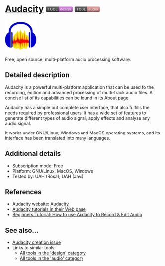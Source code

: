 # [Audacity](https://www.audacityteam.org/)  [<img src="images/design.png" align="bottom">](https://github.com/e-CLOSE/Toolbox/issues?q=label%3A01_TOOL+label%3Adesign) [<img src="images/audio.png" align="bottom">](https://github.com/e-CLOSE/Toolbox/issues?q=label%3A01_TOOL+label%3Aaudio)

[<img src="images/audacity.png" align="bottom" height="100" alt="audacity Logo">](https://www.audacityteam.org/)

Free, open source, multi-platform audio processing software.


## Detailed description 

Audacity is a powerful multi-platform application that can be used fo
the recording, edition and advanced processing of multi-track audio
files. A concise list of its capabilities can be found in its [About
page](https://www.audacityteam.org/about/)

Audacity has a simple but complete user interface, that also fulfills
the needs required by professional users. It has a wide set of
features to generate different types of audio signal, apply effects
and analyse any audio signal.

It works under GNU/Linux, Windows and MacOS operating
systems, and its interface has been translated into many languages. 


## Additional details

- Subscription mode: Free
- Platform: GNU/Linux, MacOS, Windows
- Tested by: UAH (Rosa); UAH (Javi)


## References

- Audacity website: [Audacity](https://www.audacityteam.org/)
- [Audacity tutorials in their Web page](https://manual.audacityteam.org/man/tutorials.html)
- [Beginners Tutorial: How to use Audacity to Record & Edit Audio](https://www.youtube.com/watch?v=yzJ2VyYkmaA)

## See also...

- [Audacity creation issue](https://github.com/e-CLOSE/Toolbox/issues/117)
- Links to similar tools:
  - [All tools in the 'design' category](https://github.com/e-CLOSE/Toolbox/issues?q=label%3A01_TOOL+label%3Adesign)
  - [All tools in the 'audio' category](https://github.com/e-CLOSE/Toolbox/issues?q=label%3A01_TOOL+label%3Aaudio)
